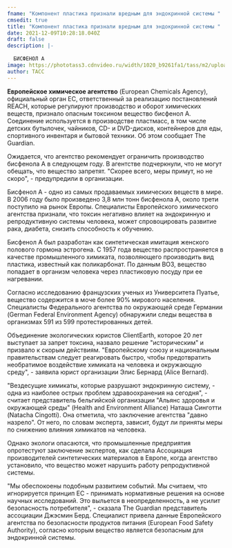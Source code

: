 ```yaml
---
fname: "Компонент пластика признали вредным для эндокринной системы "
cmsedit: true
title: "Компонент пластика признали вредным для эндокринной системы "
date: 2021-12-09T10:28:18.040Z
draft: false
description: |-
  
  БИСФЕНОЛ А
image: https://phototass3.cdnvideo.ru/width/1020_b9261fa1/tass/m2/uploads/i/20170620/4514270.png
author: ТАСС
---
```

**Европейское химическое агентство** (European Chemicals Agency), официальный орган ЕС, ответственный за реализацию постановлений REACH, которые регулируют производство и оборот химических веществ, признало опасным токсином вещество бисфенол А. Соединение используется в производстве пластмасс, в том числе детских бутылочек, чайников, CD- и DVD-дисков, контейнеров для еды, спортивного инвентаря и бытовой техники. Об этом сообщает The Guardian.

Ожидается, что агентство рекомендует ограничить производство бисфенола А в следующем году. В агентстве подчеркнули, что не могут обещать, что вещество запретят. "Скорее всего, меры примут, но не скоро", - предупредили в организации. 

Бисфенол А - одно из самых продаваемых химических веществ в мире. В 2006 году было произведено 3,8 млн тонн бисфенола А, около трети поступило на рынок Европы. Специалисты Европейского химического агентства признали, что токсин негативно влияет на эндокринную и репродуктивную системы человека, может спровоцировать развитие рака, диабета, снизить способность к обучению.

Бисфенол А был разработан как синтетическая имитация женского полового гормона эстрогена. С 1957 года вещество распространяется в качестве промышленного химиката, позволяющего производить вид пластика, известный как поликарбонат. По данным ВОЗ, вещество попадает в организм человека через пластиковую посуду при ее нагревании.

Согласно исследованию французских ученых из Университета Пуатье, вещество содержится в моче более 90% мирового населения. Специалисты Федерального агентства по окружающей среде Германии (German Federal Environment Agency) обнаружили следы вещества в организмах 591 из 599 протестированных детей.

Объединение экологических юристов ClientEarth, которое 20 лет выступает за запрет токсина, назвало решение "историческим" и призвало к скорым действиям. "Европейскому союзу и национальным правительствам следует реагировать быстро, чтобы предотвратить необратимое воздействие химиката на человека и окружающую среду", - заявила юрист организации Элис Бернард (Alice Bernard).

"Вездесущие химикаты, которые разрушают эндокринную систему, - одна из наиболее острых проблем здравоохранения на сегодня", - считает представитель бельгийской организации "Альянс здоровья и окружающей среды" (Health and Environment Alliance) Наташа Синготти (Natacha Cingotti). Она отметила, что заключение агентства "давно назрело". От него, по словам эксперта, зависит, будут ли приняты меры по снижению влияния химикатов на человека.

Однако экологи опасаются, что промышленные предприятия опротестуют заключение экспертов, как сделала Ассоциация производителей синтетических материалов в Европе, когда агентство установило, что вещество может нарушить работу репродуктивной системы.

"Мы обеспокоены подобным развитием событий. Мы считаем, что игнорируется принцип ЕС - принимать нормативные решения на основе научных исследований. Это выльется в неопределенность, а не усилит безопасность потребителя", - сказала The Guardian представитель ассоциации Джэсмин Берд. Специалист привела данные Европейского агентства по безопасности продуктов питания (European Food Safety Authority), согласно которым вещество является безопасным для эндокринной системы.